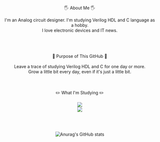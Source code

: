 <br/>
<br/>
<br/>
<div align="center">🖐️ About Me 🖐️<br/><br/>
I'm an Analog circuit designer. I'm studying Verilog HDL and C language as a hobby.
<br/>
  I love electronic devices and IT news.
<br/>
<br/>
<br/>
  <br/>
  <br/>
📌 Purpose of This GitHub 📌<br/><br/>
  Leave a trace of studying Verilog HDL and C for one day or more.
  <br/>
  Grow a little bit every day, even if it's just a little bit.
<br/>
<br/>
<br/>
  <br/>
✏️ What I'm Studying ✏️<br/><br/>
  <img src="https://img.shields.io/badge/Verilog HDL-0077FF?style=for-the-badge&logo=v&logoColor=white">
      <br/>
  <img src="https://img.shields.io/badge/C Language-A8B9CC?style=for-the-badge&logo=c&logoColor=black"> 
    <br/>
    <br/>
    <br/>
  <br/>
  
![Anurag's GitHub stats](https://github-readme-stats.vercel.app/api?username=rainleaf98&show_icons=true&theme=dark)
</div>
  <br/>
  <br/>
  <br/>
  <br/>
